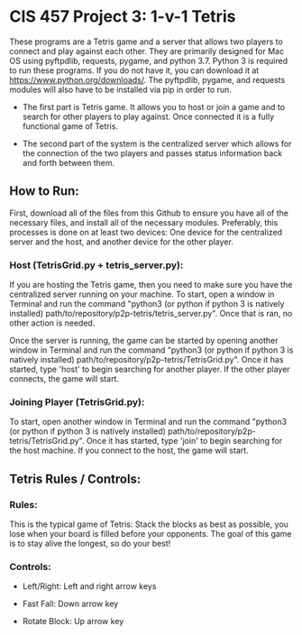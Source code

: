 # CIS 457 Project 3: 1-v-1 Tetris
These programs are a Tetris game and a server that allows two players to connect and play against each other. They are primarily designed for Mac OS using pyftpdlib, requests, pygame, and python 3.7. Python 3 is required to run these programs. If you do not have it, you can download it at https://www.python.org/downloads/. The pyftpdlib, pygame, and requests modules will also have to be installed via pip in order to run.

-	The first part is Tetris game. It allows you to host or join a game and to search for other players to play against. Once connected it is a fully functional game of Tetris.

-	The second part of the system is the centralized server which allows for the connection of the two players and passes status information back and forth between them.

## How to Run:
First, download all of the files from this Github to ensure you have all of the necessary files, and install all of the necessary modules. Preferably, this processes is done on at least two devices: One device for the centralized server and the host, and another device for the other player.

### Host (TetrisGrid.py + tetris_server.py):
If you are hosting the Tetris game, then you need to make sure you have the centralized server running on your machine. To start, open a window in Terminal and run the command "python3 (or python if python 3 is natively installed) path/to/repository/p2p-tetris/tetris_server.py". Once that is ran, no other action is needed.

Once the server is running, the game can be started by opening another window in Terminal and run the command "python3 (or python if python 3 is natively installed) path/to/repository/p2p-tetris/TetrisGrid.py". Once it has started, type 'host' to begin searching for another player. If the other player connects, the game will start.

### Joining Player (TetrisGrid.py):

To start, open another window in Terminal and run the command "python3 (or python if python 3 is natively installed) path/to/repository/p2p-tetris/TetrisGrid.py". Once it has started, type 'join' to begin searching for the host machine. If you connect to the host, the game will start.

## Tetris Rules / Controls:

### Rules:
This is the typical game of Tetris: Stack the blocks as best as possible, you lose when your board is filled before your opponents. The goal of this game is to stay alive the longest, so do your best!

### Controls:
- Left/Right: Left and right arrow keys

- Fast Fall: Down arrow key

- Rotate Block: Up arrow key
